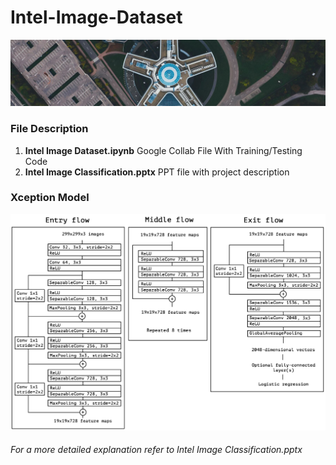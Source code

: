 # Intel-Image-Dataset

![alt text](https://github.com/nogifeet/Intel-Image-Dataset/blob/main/data.jpg "Intel Dataset")

### File Description

1. **Intel Image Dataset.ipynb** Google Collab File With Training/Testing Code
2. **Intel Image Classification.pptx** PPT file with project description

### Xception Model
![alt text](https://github.com/nogifeet/Intel-Image-Dataset/blob/main/xception.png "Xception")

###### For a more detailed explanation refer to Intel Image Classification.pptx

